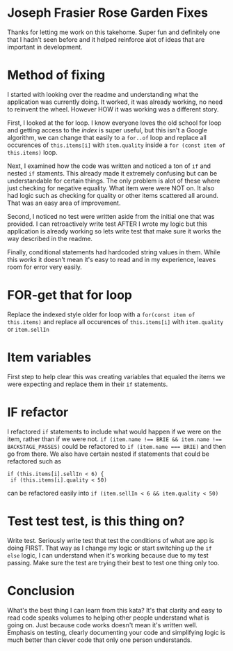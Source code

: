 # Joseph Frasier Rose Garden Fixes

Thanks for letting me work on this takehome. Super fun and definitely one that I hadn't seen before and it helped reinforce alot of ideas that are important in development.

# Method of fixing

I started with looking over the readme and understanding what the application was currently doing. It worked, it was already working, no need to reinvent the wheel. However HOW it was working was a different story.

First, I looked at the for loop. I know everyone loves the old school for loop and getting access to the _index_ is super useful, but this isn't a Google algorithm, we can change that easily to a `for..of` loop and replace all occurences of `this.items[i]` with `item.quality` inside a `for (const item of this.items)` loop.

Next, I examined how the code was written and noticed a ton of `if` and nested `if` staments. This already made it extremely confusing but can be understandable for certain things. The only problem is alot of these where just checking for negative equality. What item were were NOT on. It also had logic such as checking for quality or other items scattered all around. That was an easy area of improvement.

Second, I noticed no test were written aside from the initial one that was provided. I can retroactively write test AFTER I wrote my logic but this application is already working so lets write test that make sure it works the way described in the readme.

Finally, conditional statements had hardcoded string values in them. While this _works_ it doesn't mean it's easy to read and in my experience, leaves room for error very easily.

# FOR-get that for loop

Replace the indexed style older for loop with a `for(const item of this.items)` and replace all occurences of `this.items[i]` with `item.quality` or `item.sellIn`

# Item variables

First step to help clear this was creating variables that equaled the items we were expecting and replace them in their `if` statements.

# IF refactor

I refactored `if` statements to include what would happen if we were on the item, rather than if we were not. `if (item.name !== BRIE && item.name !== BACKSTAGE_PASSES)` could be refactored to `if (item.name === BRIE)` and then go from there. We also have certain nested if statements that could be refactored such as

```
if (this.items[i].sellIn < 6) {
 if (this.items[i].quality < 50)
```

can be refactored easily into `if (item.sellIn < 6 && item.quality < 50)`

# Test test test, is this thing on?

Write test. Seriously write test that test the conditions of what are app is doing FIRST. That way as I change my logic or start switching up the `if else` logic, I can understand when it's working because due to my test passing. Make sure the test are trying their best to test one thing only too.

# Conclusion

What's the best thing I can learn from this kata? It's that clarity and easy to read code speaks volumes to helping other people understand what is going on. Just because code works doesn't mean it's written well. Emphasis on testing, clearly documenting your code and simplifying logic is much better than clever code that only one person understands.

